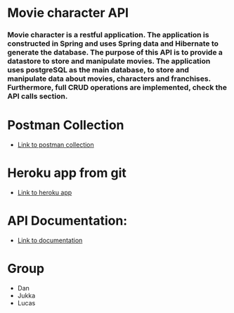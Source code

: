 # Movie character API 
### Movie character is a restful application. The application is constructed in Spring and uses Spring data and Hibernate to generate the database. The purpose of this API is to provide a datastore to store and manipulate movies. The application uses postgreSQL as the main database, to store and manipulate data about movies, characters and franchises. Furthermore, full CRUD operations are implemented, check the API calls section.


# Postman Collection
* [Link to postman collection](src/main/resources/MovieAPI.postman_collection.json)

# Heroku app from git
* [Link to heroku app](https://blooming-badlands-15165.herokuapp.com/)

# API Documentation: 
* [Link to documentation](https://documenter.getpostman.com/view/6809726/TWDRsKMR)


# Group
* Dan
* Jukka
* Lucas

